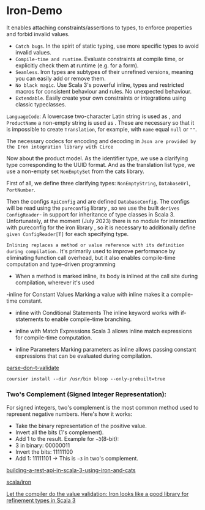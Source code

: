 # Iron-Demo

It enables attaching constraints/assertions to types, to enforce properties and forbid invalid values.

- `Catch bugs`. In the spirit of static typing, use more specific types to avoid invalid values.
- `Compile-time and runtime`. Evaluate constraints at compile time, or explicitly check them at runtime (e.g. for a form).
- `Seamless`. Iron types are subtypes of their unrefined versions, meaning you can easily add or remove them.
- `No black magic`. Use Scala 3's powerful inline, types and restricted macros for consistent behaviour and rules. No unexpected behaviour.
- `Extendable`. Easily create your own constraints or integrations using classic typeclasses.


`LanguageCode`: A lowercase two-character Latin string is used as , and `ProductName` a non-empty string is used as . These are necessary so that it is impossible to create `Translation`, for example, with `name` equal `null` or `""`.

The necessary codecs for encoding and decoding in `Json are provided by the Iron integration library with Circe`

Now about the product model. As the identifier type, we use a clarifying type corresponding to the UUID format. And as the translation list type, we use a non-empty set `NonEmptySet` from the cats library.


First of all, we define three clarifying types: `NonEmptyString`, `DatabaseUrl`, `PortNumber`.

Then the configs `ApiConfig` and are defined `DatabaseConfig`. The configs will be read using the `pureconfig` library , so we use the built `derives` `ConfigReader`- in support for inheritance of type classes in Scala 3. Unfortunately, at the moment (July 2023) there is no module for interaction with pureconfig for the iron library , so it is necessary to additionally define `given ConfigReader[T]` for each specifying type.


[](https://www.scalabook.ru/books/pfhais.html)

`Inlining replaces a method or value reference with its definition during compilation.`
It's primarily used to improve performance by eliminating function call overhead, but it also enables compile-time computation and type-driven programming

- When a method is marked inline, its body is inlined at the call site during compilation, wherever it's used

-inline for Constant Values
Marking a value with inline makes it a compile-time constant.

- inline with Conditional Statements
The inline keyword works with if-statements to enable compile-time branching.

- inline with Match Expressions
Scala 3 allows inline match expressions for compile-time computation.

- inline Parameters
Marking parameters as inline allows passing constant expressions that can be evaluated during compilation.


[parse-don-t-validate](https://lexi-lambda.github.io/blog/2019/11/05/parse-don-t-validate/)

`coursier install --dir /usr/bin bloop --only-prebuilt=true `


### Two's Complement (Signed Integer Representation):
For signed integers, two's complement is the most common method used to represent negative numbers. Here's how it works:

- Take the binary representation of the positive value.
- Invert all the bits (1's complement).
- Add 1 to the result.
Example for `−3`(8-bit):
- 3 in binary: 00000011
- Invert the bits: 11111100
- Add 1: 11111101 -> This is `−3` in two's complement.


[building-a-rest-api-in-scala-3-using-iron-and-cats](https://dev.to/iltotore/building-a-rest-api-in-scala-3-using-iron-and-cats-eld)


[scala/iron](https://blog.michal.pawlik.dev/posts/scala/iron/)

[Let the compiler do the value validation: Iron looks like a good library for refinement types in Scala 3](https://blog.3qe.us/entry/2024/02/19/040745)